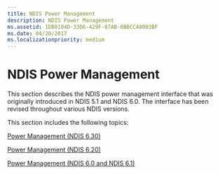 ```yaml
---
title: NDIS Power Management
description: NDIS Power Management
ms.assetid: 1DB8104D-33D6-429F-87AB-0BBCCA8003BF
ms.date: 04/20/2017
ms.localizationpriority: medium
---
```


# NDIS Power Management


This section describes the NDIS power management interface that was originally introduced in NDIS 5.1 and NDIS 6.0. The interface has been revised throughout various NDIS versions.

This section includes the following topics:

[Power Management (NDIS 6.30)](power-management--ndis-6-30-.md)

[Power Management (NDIS 6.20)](power-management--ndis-6-20-.md)

[Power Management (NDIS 6.0 and NDIS 6.1)](power-management--ndis-6-0-and-ndis-6-1-.md)

 

 





